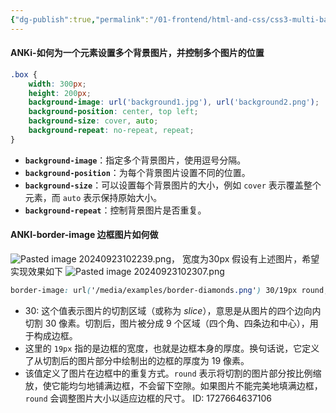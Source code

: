 ```yaml
---
{"dg-publish":true,"permalink":"/01-frontend/html-and-css/css3-multi-background/","created":"2024-09-30T10:50:37.000+08:00","updated":"2024-09-30T10:50:37.000+08:00"}
---
```


#### ANKi-如何为一个元素设置多个背景图片，并控制多个图片的位置
```css
.box {
    width: 300px;
    height: 200px;
    background-image: url('background1.jpg'), url('background2.png');
    background-position: center, top left;
    background-size: cover, auto;
    background-repeat: no-repeat, repeat;
}
```
- **`background-image`**：指定多个背景图片，使用逗号分隔。
- **`background-position`**：为每个背景图片设置不同的位置。
- **`background-size`**：可以设置每个背景图片的大小，例如 `cover` 表示覆盖整个元素，而 `auto` 表示保持原始大小。
- **`background-repeat`**：控制背景图片是否重复。

#### ANKI-border-image 边框图片如何做
![Pasted image 20240923102239.png](/img/user/attachments/Pasted%20image%2020240923102239.png)， 宽度为30px
假设有上述图片，希望实现效果如下
![Pasted image 20240923102307.png](/img/user/attachments/Pasted%20image%2020240923102307.png)
```css
border-image: url('/media/examples/border-diamonds.png') 30/19px round;
```
+ 30: 这个值表示图片的切割区域（或称为 _slice_），意思是从图片的四个边向内切割 30 像素。切割后，图片被分成 9 个区域（四个角、四条边和中心），用于构成边框。
+ 这里的 `19px` 指的是边框的宽度，也就是边框本身的厚度。换句话说，它定义了从切割后的图片部分中绘制出的边框的厚度为 19 像素。
+ 该值定义了图片在边框中的重复方式。`round` 表示将切割的图片部分按比例缩放，使它能均匀地铺满边框，不会留下空隙。如果图片不能完美地填满边框，`round` 会调整图片大小以适应边框的尺寸。
ID: 1727664637106
